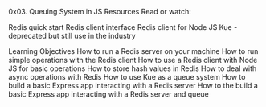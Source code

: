 0x03. Queuing System in JS
Resources
Read or watch:

Redis quick start
Redis client interface
Redis client for Node JS
Kue -deprecated but still use in the industry

Learning Objectives
How to run a Redis server on your machine
How to run simple operations with the Redis client
How to use a Redis client with Node JS for basic operations
How to store hash values in Redis
How to deal with async operations with Redis
How to use Kue as a queue system
How to build a basic Express app interacting with a Redis server
How to the build a basic Express app interacting with a Redis server and queue
